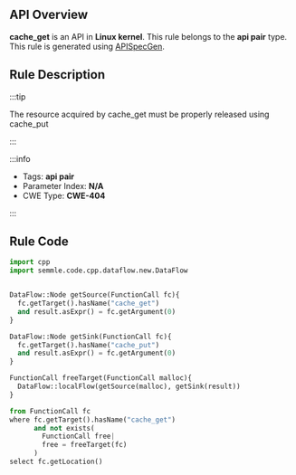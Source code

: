 ---
---


## API Overview
**cache_get** is an API in **Linux kernel**. This rule belongs to the **api pair** type. This rule is generated using [APISpecGen](../../tools/APISpecGen).
## Rule Description

:::tip

The resource acquired by cache_get must be properly released using cache_put

:::

:::info

- Tags: **api pair**
- Parameter Index: **N/A**
- CWE Type: **CWE-404**

:::

## Rule Code
```python
import cpp
import semmle.code.cpp.dataflow.new.DataFlow


DataFlow::Node getSource(FunctionCall fc){
  fc.getTarget().hasName("cache_get")
  and result.asExpr() = fc.getArgument(0)
}

DataFlow::Node getSink(FunctionCall fc){
  fc.getTarget().hasName("cache_put")
  and result.asExpr() = fc.getArgument(0)
}

FunctionCall freeTarget(FunctionCall malloc){
  DataFlow::localFlow(getSource(malloc), getSink(result))
}

from FunctionCall fc
where fc.getTarget().hasName("cache_get")
      and not exists(
        FunctionCall free| 
        free = freeTarget(fc)
      )
select fc.getLocation()

    
```